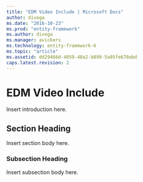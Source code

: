 ```yaml
---
title: "EDM Video Include | Microsoft Docs"
author: divega
ms.date: "2016-10-23"
ms.prod: "entity-framework"
ms.author: divega
ms.manager: avickers
ms.technology: entity-framework-6
ms.topic: "article"
ms.assetid: dd29466d-4059-40a2-b899-5a95fe670abd
caps.latest.revision: 2
---
```

# EDM Video Include
Insert introduction here.  
  
## Section Heading  
 Insert section body here.  
  
### Subsection Heading  
 Insert subsection body here.